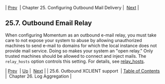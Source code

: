 | [Prev](outbound_mail.outbound.xclient)  | Chapter 25. Configuring Outbound Mail Delivery |  [Next](log_aggregation) |

## 25.7. Outbound Email Relay

When configuring Momentum as an outbound e-mail relay, you must take care to not expose your system to abuse by allowing unauthorized machines to send e-mail to domains for which the local instance does not provide mail service. Doing so makes your system an "open relay." Only trusted machines should be allowed to connect and inject mails. The `relay_hosts` option controls this setting. For details, see [relay_hosts](conf.ref.relay_hosts "relay_hosts").

| [Prev](outbound_mail.outbound.xclient)  | [Up](outbound_mail) |  [Next](log_aggregation) |
| 25.6. Outbound XCLIENT support  | [Table of Contents](index) |  Chapter 26. Log Aggregation |

